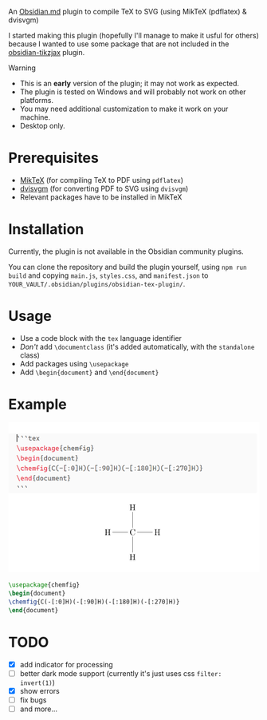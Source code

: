 An [Obsidian.md](https://obsidian.md/) plugin to compile TeX to SVG (using MikTeX (pdflatex) & dvisvgm)

I started making this plugin (hopefully I'll manage to make it usful for others) because I wanted to use some package that are not included in the [obsidian-tikzjax](https://github.com/artisticat1/obsidian-tikzjax) plugin.

> [!WARNING]
> - This is an **early** version of the plugin; it may not work as expected. 
> - The plugin is tested on Windows and will probably not work on other platforms.
> - You may need additional customization to make it work on your machine.
> - Desktop only.

# Prerequisites

- [MikTeX](https://miktex.org/download) (for compiling TeX to PDF using `pdflatex`)
- [dvisvgm](https://dvisvgm.de/Downloads/) (for converting PDF to SVG using `dvisvgm`)
- Relevant packages have to be installed in MikTeX

# Installation

Currently, the plugin is not available in the Obsidian community plugins. 

You can clone the repository and build the plugin yourself, using `npm run build` and copying `main.js`, `styles.css`, and `manifest.json` to `YOUR_VAULT/.obsidian/plugins/obsidian-tex-plugin/`.

# Usage

- Use a code block with the `tex` language identifier
- _Don't_ add `\documentclass` (it's added automatically, with the `standalone` class)
- Add packages using `\usepackage`
- Add `\begin{document}` and `\end{document}`

# Example

![screenshot](screenshot.png)

```tex
\usepackage{chemfig}
\begin{document}
\chemfig{C(-[:0]H)(-[:90]H)(-[:180]H)(-[:270]H)}
\end{document}
```

# TODO 

- [x] add indicator for processing
- [ ] better dark mode support (currently it's just uses css `filter: invert(1)`)
- [x] show errors
- [ ] fix bugs   
- [ ] and more...
